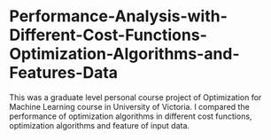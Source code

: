 # Performance-Analysis-with-Different-Cost-Functions-Optimization-Algorithms-and-Features-Data
This was a graduate level personal course project of Optimization for Machine Learning course in University of Victoria. I compared the performance of optimization algorithms in different cost functions, optimization algorithms and feature of input data.
